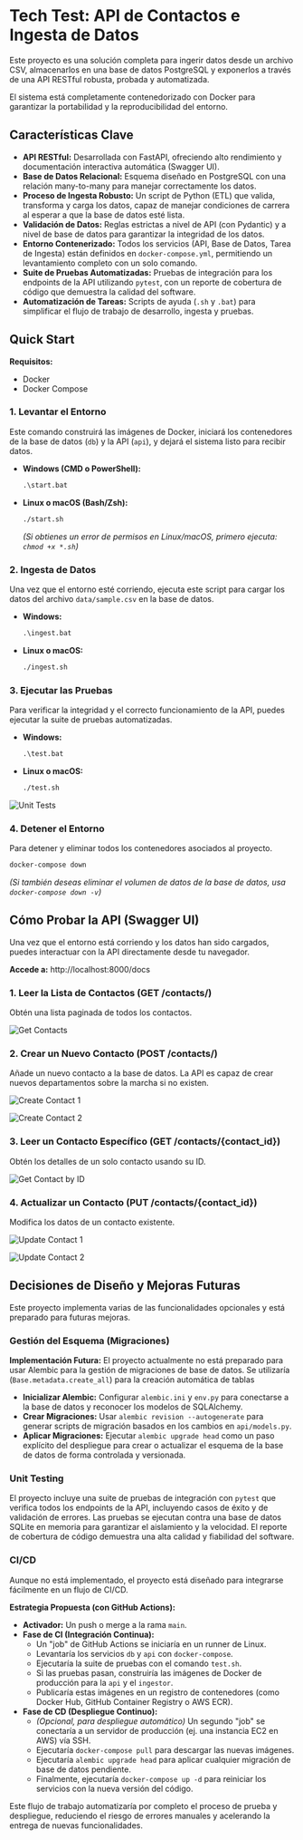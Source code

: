 # Tech Test: API de Contactos e Ingesta de Datos

Este proyecto es una solución completa para ingerir datos desde un archivo CSV, almacenarlos en una base de datos PostgreSQL y exponerlos a través de una API RESTful robusta, probada y automatizada.

El sistema está completamente contenedorizado con Docker para garantizar la portabilidad y la reproducibilidad del entorno.

## Características Clave

* **API RESTful:** Desarrollada con FastAPI, ofreciendo alto rendimiento y documentación interactiva automática (Swagger UI).
* **Base de Datos Relacional:** Esquema diseñado en PostgreSQL con una relación many-to-many para manejar correctamente los datos.
* **Proceso de Ingesta Robusto:** Un script de Python (ETL) que valida, transforma y carga los datos, capaz de manejar condiciones de carrera al esperar a que la base de datos esté lista.
* **Validación de Datos:** Reglas estrictas a nivel de API (con Pydantic) y a nivel de base de datos para garantizar la integridad de los datos.
* **Entorno Contenerizado:** Todos los servicios (API, Base de Datos, Tarea de Ingesta) están definidos en `docker-compose.yml`, permitiendo un levantamiento completo con un solo comando.
* **Suite de Pruebas Automatizadas:** Pruebas de integración para los endpoints de la API utilizando `pytest`, con un reporte de cobertura de código que demuestra la calidad del software.
* **Automatización de Tareas:** Scripts de ayuda (`.sh` y `.bat`) para simplificar el flujo de trabajo de desarrollo, ingesta y pruebas.

## Quick Start

**Requisitos:**
* Docker
* Docker Compose

### 1. Levantar el Entorno

Este comando construirá las imágenes de Docker, iniciará los contenedores de la base de datos (`db`) y la API (`api`), y dejará el sistema listo para recibir datos.

* **Windows (CMD o PowerShell):**
  ```cmd
  .\start.bat
  ```
* **Linux o macOS (Bash/Zsh):**
  ```bash
  ./start.sh
  ```
  *(Si obtienes un error de permisos en Linux/macOS, primero ejecuta: `chmod +x *.sh`)*

### 2. Ingesta de Datos

Una vez que el entorno esté corriendo, ejecuta este script para cargar los datos del archivo `data/sample.csv` en la base de datos.

* **Windows:**
  ```cmd
  .\ingest.bat
  ```
* **Linux o macOS:**
  ```bash
  ./ingest.sh
  ```

### 3. Ejecutar las Pruebas

Para verificar la integridad y el correcto funcionamiento de la API, puedes ejecutar la suite de pruebas automatizadas.

* **Windows:**
  ```cmd
  .\test.bat
  ```
* **Linux o macOS:**
  ```bash
  ./test.sh
  ```

![Unit Tests](.docs/images/05-unit-tests.png)

### 4. Detener el Entorno

Para detener y eliminar todos los contenedores asociados al proyecto.

```bash
docker-compose down
```
*(Si también deseas eliminar el volumen de datos de la base de datos, usa `docker-compose down -v`)*

## Cómo Probar la API (Swagger UI)

Una vez que el entorno está corriendo y los datos han sido cargados, puedes interactuar con la API directamente desde tu navegador.

**Accede a:** http://localhost:8000/docs

### 1. Leer la Lista de Contactos (GET /contacts/)

Obtén una lista paginada de todos los contactos.

![Get Contacts](.docs/images/01-get-contacts.png)

### 2. Crear un Nuevo Contacto (POST /contacts/)

Añade un nuevo contacto a la base de datos. La API es capaz de crear nuevos departamentos sobre la marcha si no existen.

![Create Contact 1](.docs/images/02-1-create-contact.png)

![Create Contact 2](.docs/images/02-2-create-contact.png)

### 3. Leer un Contacto Específico (GET /contacts/{contact_id})

Obtén los detalles de un solo contacto usando su ID.

![Get Contact by ID](.docs/images/03-get-contact-by-id.png)

### 4. Actualizar un Contacto (PUT /contacts/{contact_id})

Modifica los datos de un contacto existente.

![Update Contact 1](.docs/images/04-1-put-contact.png)

![Update Contact 2](.docs/images/04-2-put-contact.png)

## Decisiones de Diseño y Mejoras Futuras

Este proyecto implementa varias de las funcionalidades opcionales y está preparado para futuras mejoras.

### Gestión del Esquema (Migraciones)

**Implementación Futura:**
El proyecto actualmente no está preparado para usar Alembic para la gestión de migraciones de base de datos. Se utilizaría (`Base.metadata.create_all`) para la creación automática de tablas
* **Inicializar Alembic:** Configurar `alembic.ini` y `env.py` para conectarse a la base de datos y reconocer los modelos de SQLAlchemy.
* **Crear Migraciones:** Usar `alembic revision --autogenerate` para generar scripts de migración basados en los cambios en `api/models.py`.
* **Aplicar Migraciones:** Ejecutar `alembic upgrade head` como un paso explícito del despliegue para crear o actualizar el esquema de la base de datos de forma controlada y versionada.

### Unit Testing

El proyecto incluye una suite de pruebas de integración con `pytest` que verifica todos los endpoints de la API, incluyendo casos de éxito y de validación de errores. Las pruebas se ejecutan contra una base de datos SQLite en memoria para garantizar el aislamiento y la velocidad. El reporte de cobertura de código demuestra una alta calidad y fiabilidad del software.

### CI/CD

Aunque no está implementado, el proyecto está diseñado para integrarse fácilmente en un flujo de CI/CD.

**Estrategia Propuesta (con GitHub Actions):**

* **Activador:** Un push o merge a la rama `main`.
* **Fase de CI (Integración Continua):**
  * Un "job" de GitHub Actions se iniciaría en un runner de Linux.
  * Levantaría los servicios `db` y `api` con `docker-compose`.
  * Ejecutaría la suite de pruebas con el comando `test.sh`.
  * Si las pruebas pasan, construiría las imágenes de Docker de producción para la `api` y el `ingestor`.
  * Publicaría estas imágenes en un registro de contenedores (como Docker Hub, GitHub Container Registry o AWS ECR).
* **Fase de CD (Despliegue Continuo):**
  * *(Opcional, para despliegue automático)* Un segundo "job" se conectaría a un servidor de producción (ej. una instancia EC2 en AWS) vía SSH.
  * Ejecutaría `docker-compose pull` para descargar las nuevas imágenes.
  * Ejecutaría `alembic upgrade head` para aplicar cualquier migración de base de datos pendiente.
  * Finalmente, ejecutaría `docker-compose up -d` para reiniciar los servicios con la nueva versión del código.

Este flujo de trabajo automatizaría por completo el proceso de prueba y despliegue, reduciendo el riesgo de errores manuales y acelerando la entrega de nuevas funcionalidades.